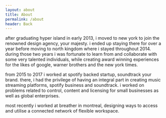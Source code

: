 ```yaml
---
layout: about
title: About
permalink: /about
header: Back
---
```

after graduating hyper island in early 2013, i moved to new york to join the renowned design agency, your majesty. i ended up staying there for over a year before moving to north kingdom where i stayed throughout 2014. during those two years i was fortunate to learn from and collaborate with some very talented individuals, while creating award winning experiences for the likes of google, warner brothers and the new york times.

from 2015 to 2017 i worked at spotify backed startup, soundtrack your brand. there, i had the privilege of having an integral part in creating music streaming platforms, spotify business and soundtrack. i worked on problems related to control, content and licensing for small businesses as well as global enterprises.

most recently i worked at breather in montreal, designing ways to access and utilise a connected network of flexible workspace.
